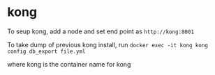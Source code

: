 # kong

To seup kong, add a node and set end point as `http://kong:8001`

To take dump of previous kong install, run `docker exec -it kong kong config db_export file.yml`

where kong is the container name for kong
